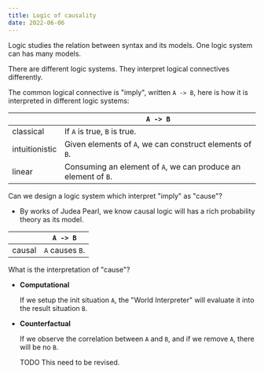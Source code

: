 ```yaml
---
title: Logic of causality
date: 2022-06-06
---
```


Logic studies the relation between syntax and its models.
One logic system can has many models.

There are different logic systems.
They interpret logical connectives differently.

The common logical connective is "imply", written `A -> B`,
here is how it is interpreted in different logic systems:

|                | `A -> B`                                                       |
| -------------- | -------------------------------------------------------------- |
| classical      | If `A` is true, `B` is true.                                   |
| intuitionistic | Given elements of `A`, we can construct elements of `B`.       |
| linear         | Consuming an element of `A`, we can produce an element of `B`. |

Can we design a logic system which interpret "imply" as "cause"?

- By works of Judea Pearl, we know
  causal logic will has a rich probability theory as its model.

|        | `A -> B`        |
| ------ | --------------- |
| causal | `A` causes `B`. |

What is the interpretation of "cause"?

- **Computational**

  If we setup the init situation `A`,
  the "World Interpreter" will evaluate it
  into the result situation `B`.

- **Counterfactual**

  If we observe the correlation between `A` and `B`,
  and if we remove `A`, there will be no `B`.

  TODO This need to be revised.
